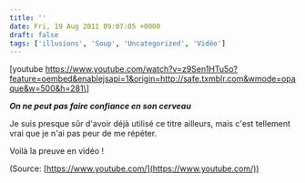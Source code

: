 ```yaml
---
title: ''
date: Fri, 19 Aug 2011 09:07:05 +0000
draft: false
tags: ['illusions', 'Soup', 'Uncategorized', 'Vidéo']
---
```


\[youtube https://www.youtube.com/watch?v=z9Sen1HTu5o?feature=oembed&enablejsapi=1&origin=http://safe.txmblr.com&wmode=opaque&w=500&h=281\]

_**On ne peut pas faire confiance en son cerveau**_

Je suis presque sûr d'avoir déjà utilisé ce titre ailleurs, mais c'est tellement vrai que je n'ai pas peur de me répéter.

Voilà la preuve en vidéo !

(Source: [https://www.youtube.com/](https://www.youtube.com/))